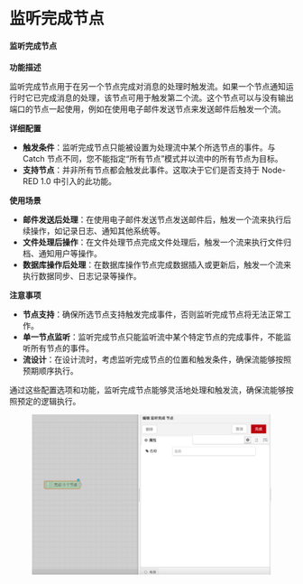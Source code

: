 # 监听完成节点

#### 监听完成节点

**功能描述**

监听完成节点用于在另一个节点完成对消息的处理时触发流。如果一个节点通知运行时它已完成消息的处理，该节点可用于触发第二个流。这个节点可以与没有输出端口的节点一起使用，例如在使用电子邮件发送节点来发送邮件后触发一个流。

**详细配置**

* **触发条件**：监听完成节点只能被设置为处理流中某个所选节点的事件。与 Catch 节点不同，您不能指定“所有节点”模式并以流中的所有节点为目标。
* **支持节点**：并非所有节点都会触发此事件。这取决于它们是否支持于 Node-RED 1.0 中引入的此功能。

**使用场景**

* **邮件发送后处理**：在使用电子邮件发送节点发送邮件后，触发一个流来执行后续操作，如记录日志、通知其他系统等。
* **文件处理后操作**：在文件处理节点完成文件处理后，触发一个流来执行文件归档、通知用户等操作。
* **数据库操作后处理**：在数据库操作节点完成数据插入或更新后，触发一个流来执行数据同步、日志记录等操作。

**注意事项**

* **节点支持**：确保所选节点支持触发完成事件，否则监听完成节点将无法正常工作。
* **单一节点监听**：监听完成节点只能监听流中某个特定节点的完成事件，不能监听所有节点的事件。
* **流设计**：在设计流时，考虑监听完成节点的位置和触发条件，确保流能够按照预期顺序执行。

通过这些配置选项和功能，监听完成节点能够灵活地处理和触发流，确保流能够按照预定的逻辑执行。

<figure><img src="../.gitbook/assets/监听完成.png" alt=""><figcaption></figcaption></figure>
